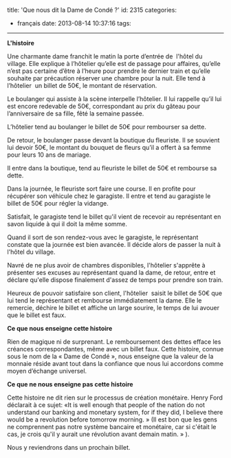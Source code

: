 title: 'Que nous dit la Dame de Condé ?'
id: 2315
categories:
  - français
date: 2013-08-14 10:37:16
tags:
---

**L'histoire**

Une charmante dame franchit le matin la porte d’entrée de  l'hôtel du village. Elle explique à l’hôtelier qu’elle est de passage pour affaires, qu’elle n’est pas certaine d’être à l’heure pour prendre le dernier train et qu’elle souhaite par précaution réserver une chambre pour la nuit. Elle tend à l’hôtelier  un billet de 50€, le montant de réservation.

Le boulanger qui assiste à la scène interpelle l’hôtelier. Il lui rappelle qu’il lui est encore redevable de 50€, correspondant au prix du gâteau pour l’anniversaire de sa fille, fêté la semaine passée.

L’hôtelier tend au boulanger le billet de 50€ pour rembourser sa dette.

De retour, le boulanger passe devant la boutique du fleuriste. Il se souvient lui devoir 50€, le montant du bouquet de fleurs qu’il a offert à sa femme pour leurs 10 ans de mariage.

Il entre dans la boutique, tend au fleuriste le billet de 50€ et rembourse sa dette.

Dans la journée, le fleuriste sort faire une course. Il en profite pour récupérer son véhicule chez le garagiste. Il entre et tend au garagiste le billet de 50€ pour régler la vidange.

Satisfait, le garagiste tend le billet qu'il vient de recevoir au représentant en savon liquide à qui il doit la même somme.

Quand il sort de son rendez-vous avec le garagiste, le représentant constate que la journée est bien avancée. Il décide alors de passer la nuit à l'hôtel du village.

Navré de ne plus avoir de chambres disponibles, l'hôtelier s'apprête à présenter ses excuses au représentant quand la dame, de retour, entre et déclare qu'elle dispose finalement d'assez de temps pour prendre son train.

Heureux de pouvoir satisfaire son client, l'hôtelier  saisit le billet de 50€ que lui tend le représentant et rembourse immédiatement la dame. Elle le remercie, déchire le billet et affiche un large sourire, le temps de lui avouer que le billet est faux.

**Ce que nous enseigne cette histoire**

Rien de magique ni de surprenant. Le remboursement des dettes efface les créances correspondantes, même avec un billet faux. Cette histoire, connue sous le nom de la « Dame de Condé », nous enseigne que la valeur de la monnaie réside avant tout dans la confiance que nous lui accordons comme moyen d’échange universel.

**Ce que ne nous enseigne pas cette histoire**

Cette histoire ne dit rien sur le processus de création monétaire. Henry Ford déclarait à ce sujet: «It is well enough that people of the nation do not understand our banking and monetary system, for if they did, I believe there would be a revolution before tomorrow morning. » (Il est bon que les gens ne comprennent pas notre système bancaire et monétaire, car si c'était le cas, je crois qu'il y aurait une révolution avant demain matin. » ).

Nous y reviendrons dans un prochain billet.